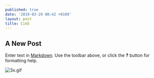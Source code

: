 ```yaml
---
published: true
date: '2019-03-29 00:42 +0100'
layout: post
title: Cím5
---
```

## A New Post

Enter text in [Markdown](http://daringfireball.net/projects/markdown/). Use the toolbar above, or click the **?** button for formatting help.

![3x.gif]({{site.baseurl}}/media/3x.gif)
